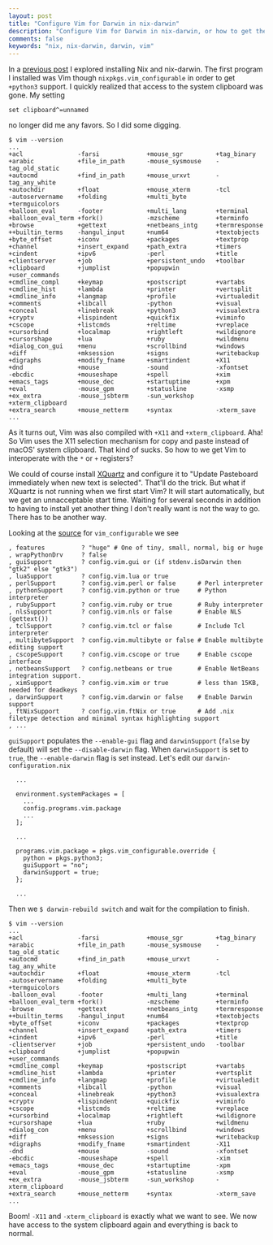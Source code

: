 ```yaml
---
layout: post
title: "Configure Vim for Darwin in nix-darwin"
description: "Configure Vim for Darwin in nix-darwin, or how to get the unnamed register to work"
comments: false
keywords: "nix, nix-darwin, darwin, vim"
---
```


In a [previous post](../nix-please) I explored installing Nix and
nix-darwin. The first program I installed was Vim though
`nixpkgs.vim_configurable` in order to get `+python3` support. I quickly
realized that access to the system clipboard was gone. My setting

```
set clipboard^=unnamed
```

no longer did me any favors. So I did some digging.

```
$ vim --version
...
+acl               -farsi             +mouse_sgr         +tag_binary
+arabic            +file_in_path      -mouse_sysmouse    -tag_old_static
+autocmd           +find_in_path      +mouse_urxvt       -tag_any_white
+autochdir         +float             +mouse_xterm       -tcl
-autoservername    +folding           +multi_byte        +termguicolors
+balloon_eval      -footer            +multi_lang        +terminal
+balloon_eval_term +fork()            -mzscheme          +terminfo
+browse            +gettext           +netbeans_intg     +termresponse
++builtin_terms    -hangul_input      +num64             +textobjects
+byte_offset       +iconv             +packages          +textprop
+channel           +insert_expand     +path_extra        +timers
+cindent           +ipv6              -perl              +title
+clientserver      +job               +persistent_undo   +toolbar
+clipboard         +jumplist          +popupwin          +user_commands
+cmdline_compl     +keymap            +postscript        +vartabs
+cmdline_hist      +lambda            +printer           +vertsplit
+cmdline_info      +langmap           +profile           +virtualedit
+comments          +libcall           -python            +visual
+conceal           +linebreak         +python3           +visualextra
+cryptv            +lispindent        +quickfix          +viminfo
+cscope            +listcmds          +reltime           +vreplace
+cursorbind        +localmap          +rightleft         +wildignore
+cursorshape       +lua               +ruby              +wildmenu
+dialog_con_gui    +menu              +scrollbind        +windows
+diff              +mksession         +signs             +writebackup
+digraphs          +modify_fname      +smartindent       +X11
+dnd               +mouse             -sound             -xfontset
-ebcdic            +mouseshape        +spell             +xim
+emacs_tags        +mouse_dec         +startuptime       +xpm
+eval              -mouse_gpm         +statusline        -xsmp
+ex_extra          -mouse_jsbterm     -sun_workshop      +xterm_clipboard
+extra_search      +mouse_netterm     +syntax            -xterm_save
...
```

As it turns out, Vim was also compiled with `+X11` and `+xterm_clipboard`. Aha!
So Vim uses the X11 selection mechanism for copy and paste instead of macOS'
system clipboard. That kind of sucks. So how to we get Vim to interoperate with
the `*` or `+` registers?

We could of course install [XQuartz][xquartz] and configure it to "Update
Pasteboard immediately when new text is selected". That'll do the trick. But
what if XQuartz is not running when we first start Vim? It will start
automatically, but we get an unnacceptable start time. Waiting for several
seconds in addition to having to install yet another thing I don't really want
is not the way to go. There has to be another way.


Looking at the [source][configurable.nix] for `vim_configurable` we see

```
, features          ? "huge" # One of tiny, small, normal, big or huge
, wrapPythonDrv     ? false
, guiSupport        ? config.vim.gui or (if stdenv.isDarwin then "gtk2" else "gtk3")
, luaSupport        ? config.vim.lua or true
, perlSupport       ? config.vim.perl or false      # Perl interpreter
, pythonSupport     ? config.vim.python or true     # Python interpreter
, rubySupport       ? config.vim.ruby or true       # Ruby interpreter
, nlsSupport        ? config.vim.nls or false       # Enable NLS (gettext())
, tclSupport        ? config.vim.tcl or false       # Include Tcl interpreter
, multibyteSupport  ? config.vim.multibyte or false # Enable multibyte editing support
, cscopeSupport     ? config.vim.cscope or true     # Enable cscope interface
, netbeansSupport   ? config.netbeans or true       # Enable NetBeans integration support.
, ximSupport        ? config.vim.xim or true        # less than 15KB, needed for deadkeys
, darwinSupport     ? config.vim.darwin or false    # Enable Darwin support
, ftNixSupport      ? config.vim.ftNix or true      # Add .nix filetype detection and minimal syntax highlighting support
, ...
```

`guiSupport` populates the `--enable-gui` flag and `darwinSupport` (`false` by
default) will set the `--disable-darwin` flag. When `darwinSupport` is set to
`true`, the `--enable-darwin` flag is set instead. Let's edit our `darwin-configuration.nix`

```
  ...
  
  environment.systemPackages = [
    ...
    config.programs.vim.package
    ...
  ];

  ...

  programs.vim.package = pkgs.vim_configurable.override {
    python = pkgs.python3;
    guiSupport = "no";
    darwinSupport = true;
  };

  ...
```

Then we `$ darwin-rebuild switch` and wait for the compilation to finish.

```
$ vim --version
...
+acl               -farsi             +mouse_sgr         +tag_binary
+arabic            +file_in_path      -mouse_sysmouse    -tag_old_static
+autocmd           +find_in_path      +mouse_urxvt       -tag_any_white
+autochdir         +float             +mouse_xterm       -tcl
-autoservername    +folding           +multi_byte        +termguicolors
-balloon_eval      -footer            +multi_lang        +terminal
+balloon_eval_term +fork()            -mzscheme          +terminfo
-browse            +gettext           +netbeans_intg     +termresponse
++builtin_terms    -hangul_input      +num64             +textobjects
+byte_offset       +iconv             +packages          +textprop
+channel           +insert_expand     +path_extra        +timers
+cindent           +ipv6              -perl              +title
-clientserver      +job               +persistent_undo   -toolbar
+clipboard         +jumplist          +popupwin          +user_commands
+cmdline_compl     +keymap            +postscript        +vartabs
+cmdline_hist      +lambda            +printer           +vertsplit
+cmdline_info      +langmap           +profile           +virtualedit
+comments          +libcall           -python            +visual
+conceal           +linebreak         +python3           +visualextra
+cryptv            +lispindent        +quickfix          +viminfo
+cscope            +listcmds          +reltime           +vreplace
+cursorbind        +localmap          +rightleft         +wildignore
+cursorshape       +lua               +ruby              +wildmenu
+dialog_con        +menu              +scrollbind        +windows
+diff              +mksession         +signs             +writebackup
+digraphs          +modify_fname      +smartindent       -X11
-dnd               +mouse             -sound             -xfontset
-ebcdic            -mouseshape        +spell             -xim
+emacs_tags        +mouse_dec         +startuptime       -xpm
+eval              -mouse_gpm         +statusline        -xsmp
+ex_extra          -mouse_jsbterm     -sun_workshop      -xterm_clipboard
+extra_search      +mouse_netterm     +syntax            -xterm_save
...
```

Boom! `-X11` and `-xterm_clipboard` is exactly what we want to see. We now have
access to the system clipboard again and everything is back to normal.

[xquartz]: https://www.xquartz.org/
[configurable.nix]: https://github.com/NixOS/nixpkgs/blob/master/pkgs/applications/editors/vim/configurable.nix
